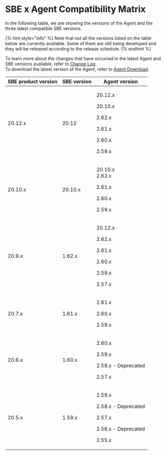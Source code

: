 # SBE x Agent Compatibility Matrix

In the following table, we are showing the versions of the Agent and the three latest compatible SBE versions.

{% hint style="info" %}
Note that not all the versions listed on the table below are currently available. Some of them are still being developed and they will be released according to the release schedule.
{% endhint %}

To learn more about the changes that have occurred in the latest Agent and SBE versions available, refer to [Change Log](../change-log.md).\
To download the latest version of the Agent, refer to [Agent Download](agent-2.x-and-above-installation.md#agent-download).

| SBE product version | SBE version | Agent version                                                                                   |
| ------------------- | ----------- | ----------------------------------------------------------------------------------------------- |
| 20.12.x             | 20.12       | <p>20.12.x</p><p>20.10.x</p><p>2.62.x</p><p>2.61.x</p><p>2.60.x</p><p>2.59.x</p>                |
| 20.10.x             | 20.10.x     | <p>20.10.x<br>2.62.x </p><p>2.61.x </p><p>2.60.x</p><p>2.59.x</p>                               |
| 20.9.x              | 1.62.x      | <p>20.12.x</p><p>2.62.x </p><p>2.61.x </p><p>2.60.x</p><p>2.59.x</p><p>2.57.x</p>               |
| 20.7.x              | 1.61.x      | <p>2.61.x </p><p>2.60.x </p><p>2.59.x</p>                                                       |
| 20.6.x              | 1.60.x      | <p>2.60.x </p><p>2.59.x </p><p>2.58.x - Deprecated </p><p>2.57.x</p>                            |
| 20.5.x              | 1.59.x      | <p>2.59.x </p><p>2.58.x - Deprecated </p><p>2.57.x </p><p>2.56.x - Deprecated </p><p>2.55.x</p> |
